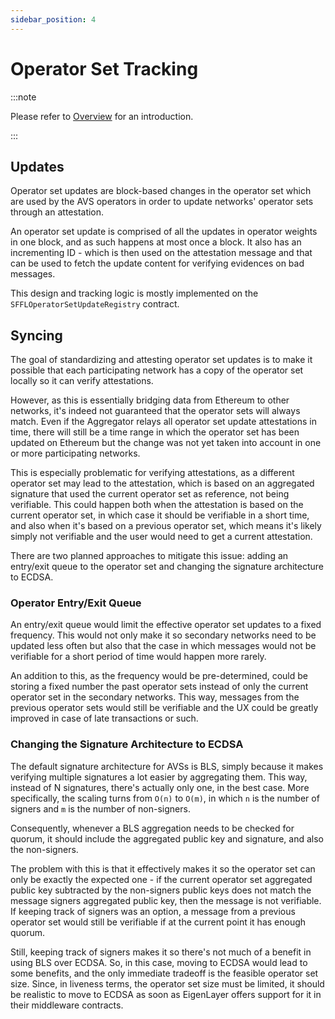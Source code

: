 ```yaml
---
sidebar_position: 4
---
```


# Operator Set Tracking

:::note

Please refer to [Overview](./overview.md) for an introduction.

:::

## Updates

Operator set updates are block-based changes in the operator set which are used
by the AVS operators in order to update networks' operator sets through an
attestation.

An operator set update is comprised of all the updates in operator weights in
one block, and as such happens at most once a block. It also has an
incrementing ID - which is then used on the attestation message and that can be
used to fetch the update content for verifying evidences on bad messages.

This design and tracking logic is mostly implemented on the
`SFFLOperatorSetUpdateRegistry` contract.

## Syncing

The goal of standardizing and attesting operator set updates is to make it
possible that each participating network has a copy of the operator set locally
so it can verify attestations.

However, as this is essentially bridging data from Ethereum to other networks,
it's indeed not guaranteed that the operator sets will always match. Even if
the Aggregator relays all operator set update attestations in time, there will
still be a time range in which the operator set has been updated on Ethereum
but the change was not yet taken into account in one or more participating
networks.

This is especially problematic for verifying attestations, as a different
operator set may lead to the attestation, which is based on an aggregated
signature that used the current operator set as reference, not being
verifiable. This could happen both when the attestation is based on the current
operator set, in which case it should be verifiable in a short time, and also
when it's based on a previous operator set, which means it's likely simply not
verifiable and the user would need to get a current attestation.

There are two planned approaches to mitigate this issue: adding an entry/exit
queue to the operator set and changing the signature architecture to ECDSA.

### Operator Entry/Exit Queue

An entry/exit queue would limit the effective operator set updates to a fixed
frequency. This would not only make it so secondary networks need to be
updated less often but also that the case in which messages would not be
verifiable for a short period of time would happen more rarely.

An addition to this, as the frequency would be pre-determined, could be storing
a fixed number the past operator sets instead of only the current operator set
in the secondary networks. This way, messages from the previous operator sets
would still be verifiable and the UX could be greatly improved in case of late
transactions or such.

### Changing the Signature Architecture to ECDSA

The default signature architecture for AVSs is BLS, simply because it makes
verifying multiple signatures a lot easier by aggregating them. This way,
instead of N signatures, there's actually only one, in the best case. More
specifically, the scaling turns from `O(n)` to `O(m)`, in which `n` is the
number of signers and `m` is the number of non-signers.

Consequently, whenever a BLS aggregation needs to be checked for quorum, it
should include the aggregated public key and signature, and also the
non-signers.

The problem with this is that it effectively makes it so the operator set can
only be exactly the expected one - if the current operator set aggregated
public key subtracted by the non-signers public keys does not match the message
signers aggregated public key, then the message is not verifiable. If keeping
track of signers was an option, a message from a previous operator set would
still be verifiable if at the current point it has enough quorum.

Still, keeping track of signers makes it so there's not much of a benefit in
using BLS over ECDSA. So, in this case, moving to ECDSA would lead to some
benefits, and the only immediate tradeoff is the feasible operator set size.
Since, in liveness terms, the operator set size must be limited, it should be
realistic to move to ECDSA as soon as EigenLayer offers support for it in their
middleware contracts.
